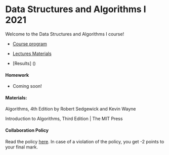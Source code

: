 # Data Structures and Algorithms I 2021

Welcome to the Data Structures and Algorithms I course! 


- [Course program](/program.md)

- [Lectures Materials](/lectures/materials.md)

- [Results] ()

#### Homework
- Coming soon!

#### Materials:

Algorithms, 4th Edition by Robert Sedgewick and Kevin Wayne

Introduction to Algorithms, Third Edition | The MIT Press

#### Collaboration Policy

Read the policy [here](/collaboration-policy.md). In case of a violation of the policy, you get -2 points to your final mark.
